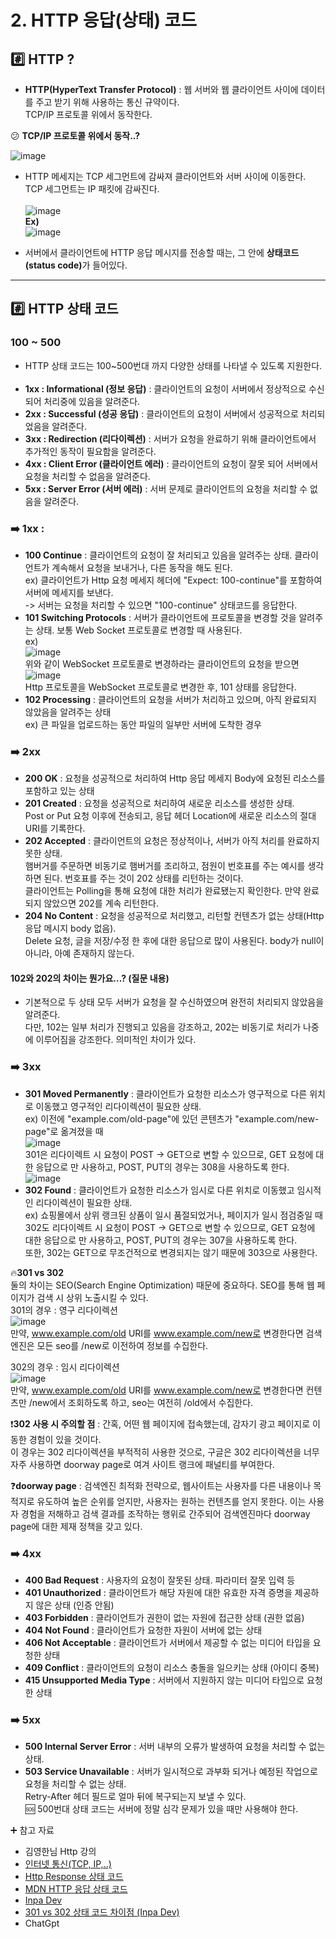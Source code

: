 # 2. HTTP 응답(상태) 코드

## :hash: HTTP ? 
- **HTTP(HyperText Transfer Protocol)** : 웹 서버와 웹 클라이언트 사이에 데이터를 주고 받기 위해 사용하는 통신 규약이다. <br>
TCP/IP 프로토콜 위에서 동작한다.

:confused: **TCP/IP 프로토콜 위에서 동작..?**

![image](https://github.com/kksshh0612/cs_study/assets/81570533/57b2b34e-77ad-4681-b671-2e44b68d13aa)
- HTTP 메세지는 TCP 세그먼트에 감싸져 클라이언트와 서버 사이에 이동한다. TCP 세그먼트는 IP 패킷에 감싸진다. <br><br>
![image](https://github.com/kksshh0612/cs_study/assets/81570533/4c7d7052-7c08-4095-85ed-bae7d15f7af8) <br>
**Ex)** <br>
![image](https://github.com/kksshh0612/cs_study/assets/81570533/238415b1-0b6b-4fe1-be7d-ea96651f43fc)

- 서버에서 클라이언트에 HTTP 응답 메시지를 전송할 때는, 그 안에 <b>상태코드(status code)</b>가 들어있다.
<hr>

## :hash: HTTP 상태 코드 

### 100 ~ 500 
- HTTP 상태 코드는 100~500번대 까지 다양한 상태를 나타낼 수 있도록 지원한다. <br><br>
- **1xx : Informational (정보 응답)** : 클라이언트의 요청이 서버에서 정상적으로 수신되어 처리중에 있음을 알려준다.<br>
- **2xx : Successful (성공 응답)** : 클라이언트의 요청이 서버에서 성공적으로 처리되었음을 알려준다.<br>
- **3xx : Redirection (리다이렉션)** : 서버가 요청을 완료하기 위해 클라이언트에서 추가적인 동작이 필요함을 알려준다.<br>
- **4xx : Client Error (클라이언트 에러)** : 클라이언트의 요청이 잘못 되어 서버에서 요청을 처리할 수 없음을 알려준다.<br>
- **5xx : Server Error (서버 에러)** : 서버 문제로 클라이언트의 요청을 처리할 수 없음을 알려준다.<br>

### :arrow_right: 1xx : 
- **100 Continue** : 클라이언트의 요청이 잘 처리되고 있음을 알려주는 상태. 클라이언트가 계속해서 요청을 보내거나, 다른 동작을 해도 된다.<br>
  ex) 클라이언트가 Http 요청 메세지 헤더에 "Expect: 100-continue"를 포함하여 서버에 메세지를 보낸다.<br>
      -> 서버는 요청을 처리할 수 있으면 "100-continue" 상태코드를 응답한다. 
- **101 Switching Protocols** : 서버가 클라이언트에 프로토콜을 변경할 것을 알려주는 상태. 보통 Web Socket 프로토콜로 변경할 때 사용된다.<br>
ex) <br>
![image](https://github.com/kksshh0612/cs_study/assets/81570533/380a4ac8-0264-4a06-b8b4-5539cb9ec3a3) <br>
위와 같이 WebSocket 프로토콜로 변경하라는 클라이언트의 요청을 받으면 <br>
![image](https://github.com/kksshh0612/cs_study/assets/81570533/ed5d94e6-8266-4132-baf4-bfa08f0d30c0) <br>
Http 프로토콜을 WebSocket 프로토콜로 변경한 후, 101 상태를 응답한다.<br>
- **102 Processing** : 클라이언트의 요청을 서버가 처리하고 있으며, 아직 완료되지 않았음을 알려주는 상태 <br>
ex) 큰 파일을 업로드하는 동안 파일의 일부만 서버에 도착한 경우
  
### :arrow_right: 2xx
- **200 OK** : 요청을 성공적으로 처리하여 Http 응답 메세지 Body에 요청된 리소스를 포함하고 있는 상태
- **201 Created** : 요청을 성공적으로 처리하여 새로운 리소스를 생성한 상태. <br>
Post or Put 요청 이후에 전송되고, 응답 헤더 Location에 새로운 리소스의 절대 URI를 기록한다.
- **202 Accepted** : 클라이언트의 요청은 정상적이나, 서버가 아직 처리를 완료하지 못한 상태. <br>
햄버거를 주문하면 비동기로 햄버거를 조리하고, 점원이 번호표를 주는 예시를 생각하면 된다. 번호표를 주는 것이 202 상태를 리턴하는 것이다. <br>
클라이언트는 Polling을 통해 요청에 대한 처리가 완료됐는지 확인한다. 만약 완료되지 않았으면 202를 계속 리턴한다. 
- **204 No Content** : 요청을 성공적으로 처리했고, 리턴할 컨텐츠가 없는 상태(Http 응답 메시지 body 없음). <br>
Delete 요청, 글을 저장/수정 한 후에 대한 응답으로 많이 사용된다. body가 null이 아니라, 아예 존재하지 않는다.

#### 102와 202의 차이는 뭔가요...? (질문 내용)
- 기본적으로 두 상태 모두 서버가 요청을 잘 수신하였으며 완전히 처리되지 않았음을 알려준다. <br>
다만, 102는 일부 처리가 진행되고 있음을 강조하고, 202는 비동기로 처리가 나중에 이루어짐을 강조한다. 의미적인 차이가 있다. 

### :arrow_right: 3xx
- **301 Moved Permanently** : 클라이언트가 요청한 리소스가 영구적으로 다른 위치로 이동했고 영구적인 리다이렉션이 필요한 상태. <br>
ex) 이전에 "example.com/old-page"에 있던 콘텐츠가 "example.com/new-page"로 옮겨졌을 때<br>
![image](https://github.com/kksshh0612/cs_study/assets/81570533/d112da39-667d-4dee-80e2-b515f874fdab) <br>
301은 리다이렉트 시 요청이 POST -> GET으로 변할 수 있으므로, GET 요청에 대한 응답으로 만 사용하고, POST, PUT의 경우는 308을 사용하도록 한다. <br>
![image](https://github.com/kksshh0612/cs_study/assets/81570533/58fb0c85-863b-4e91-9653-f9f4608c9968) <br>
- **302 Found** : 클라이언트가 요청한 리소스가 임시로 다른 위치로 이동했고 임시적인 리다이렉션이 필요한 상태. <br>
ex) 쇼핑몰에서 상위 랭크된 상품이 일시 품절되었거나, 페이지가 일시 점검중일 때 <br>
302도 리다이렉트 시 요청이 POST -> GET으로 변할 수 있으므로, GET 요청에 대한 응답으로 만 사용하고, POST, PUT의 경우는 307을 사용하도록 한다. <br>
또한, 302는 GET으로 무조건적으로 변경되지는 않기 때문에 303으로 사용한다. <br>

:fire:**301 vs 302** <br>
둘의 차이는 SEO(Search Engine Optimization) 때문에 중요하다. SEO를 통해 웹 페이지가 검색 시 상위 노출시킬 수 있다.<br>
301의 경우 : 영구 리다이렉션<br>
![image](https://github.com/kksshh0612/cs_study/assets/81570533/fd8f1e9d-b769-4e34-8758-1fcad87ce5fb) <br>
만약, www.example.com/old URI를 www.example.com/new로 변경한다면 검색엔진은 모든 seo를 /new로 이전하여 정보를 수집한다. 

302의 경우 : 임시 리다이렉션<br>
![image](https://github.com/kksshh0612/cs_study/assets/81570533/1f66b692-b77d-4f8e-9b9c-ef41c436564c) <br>
만약, www.example.com/old URI를 www.example.com/new로 변경한다면 컨텐츠만 /new에서 조회하도록 하고, seo는 여전히 /old에서 수집한다. 

:exclamation:**302 사용 시 주의할 점** : 간혹, 어떤 웹 페이지에 접속했는데, 감자기 광고 페이지로 이동한 경험이 있을 것이다. <br>
이 경우는 302 리다이렉션을 부적적히 사용한 것으로, 구글은 302 리다이렉션을 너무 자주 사용하면 doorway page로 여겨 사이트 랭크에 패널티를 부여한다. 

:question:**doorway page** : 검색엔진 최적화 전략으로, 웹사이트는 사용자를 다른 내용이나 목적지로 유도하여 높은 순위를 얻지만, 사용자는 원하는 컨텐츠를 얻지 못한다. 
이는 사용자 경험을 저해하고 검색 결과를 조작하는 행위로 간주되어 검색엔진마다 doorway page에 대한 제재 정책을 갖고 있다. 

### :arrow_right: 4xx
- **400 Bad Request** : 사용자의 요청이 잘못된 상태. 파라미터 잘못 입력 등
- **401 Unauthorized** : 클라이언트가 해당 자원에 대한 유효한 자격 증명을 제공하지 않은 상태 (인증 안됨)
- **403 Forbidden** : 클라이언트가 권한이 없는 자원에 접근한 상태 (권한 없음)
- **404 Not Found** : 클라이언트가 요청한 자원이 서버에 없는 상태
- **406 Not Acceptable** : 클라이언트가 서버에서 제공할 수 없는 미디어 타입을 요청한 상태
- **409 Conflict** : 클라이언트의 요청이 리소스 충돌을 일으키는 상태 (아이디 중복)
- **415 Unsupported Media Type** : 서버에서 지원하지 않는 미디어 타입으로 요청한 상태

### :arrow_right: 5xx
- **500 Internal Server Error** : 서버 내부의 오류가 발생하여 요청을 처리할 수 없는 상태.
- **503 Service Unavailable** : 서버가 일시적으로 과부화 되거나 예정된 작업으로 요청을 처리할 수 없는 상태. <br>
Retry-After 헤더 필드로 얼마 뒤에 복구되는지 보낼 수 있다. <br>
:sos: 500번대 상태 코드는 서버에 정말 심각 문제가 있을 때만 사용해야 한다. 

:heavy_plus_sign: 참고 자료 
- 김영한님 Http 강의 
- <a href="https://velog.io/@kksshh0612/%EC%9D%B8%ED%84%B0%EB%84%B7-%ED%86%B5%EC%8B%A0IP-TCP-UDP-PORT-DNS">인터넷 통신(TCP, IP,..)</a>
- <a href="https://velog.io/@kksshh0612/HTTP-Response-%EC%83%81%ED%83%9C%EC%BD%94%EB%93%9C">Http Response 상태 코드 </a>
- <a href="https://developer.mozilla.org/en-US/docs/Web/HTTP/Status#information_responses">MDN HTTP 응답 상태 코드</a>
- <a href="https://inpa.tistory.com/entry/HTTP-%F0%9F%8C%90-4XX-Client-Error-%EC%83%81%ED%83%9C-%EC%BD%94%EB%93%9C-%EC%A0%9C%EB%8C%80%EB%A1%9C-%EC%95%8C%EC%95%84%EB%B3%B4%EA%B8%B0?category=980052">Inpa Dev</a>
-  <a href="https://inpa.tistory.com/entry/HTTP-%F0%9F%8C%90-301-vs-302-%EC%83%81%ED%83%9C-%EC%BD%94%EB%93%9C-%EC%B0%A8%EC%9D%B4%EC%A0%90-%F0%9F%92%AF-%EC%99%84%EB%B2%BD-%EC%A0%95%EB%A6%AC">301 vs 302 상태 코드 차이점 (Inpa Dev)</a>
- ChatGpt 
